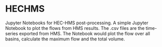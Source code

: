 # HECHMS
Jupyter Notebooks for HEC-HMS post-processing. 
A simple Jupyter Notebook to plot the flows from HMS results. The .csv files are the time-series exported from HMS. The Notebook would plot the flow over all basins, calculate the maximum flow and the total volume. 
